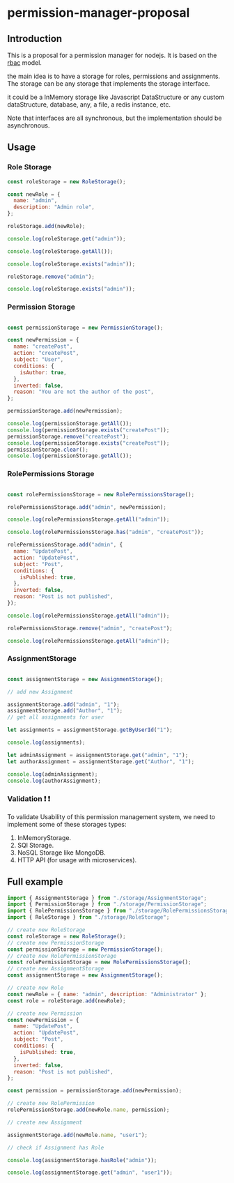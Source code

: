 # permission-manager-proposal

## Introduction

This is a proposal for a permission manager for nodejs. It is based on the [rbac](https://en.wikipedia.org/wiki/Role-based_access_control) model.

the main idea is to have a storage for roles, permissions and assignments. The storage can be any storage that implements the storage interface.

it could be a InMemory storage like Javascript DataStructure or any custom dataStructure, database, any, a file, a redis instance, etc.

Note that interfaces are all synchronous, but the implementation should be asynchronous.

## Usage

### Role Storage

```js
const roleStorage = new RoleStorage();

const newRole = {
  name: "admin",
  description: "Admin role",
};

roleStorage.add(newRole);

console.log(roleStorage.get("admin"));

console.log(roleStorage.getAll());

console.log(roleStorage.exists("admin"));

roleStorage.remove("admin");

console.log(roleStorage.exists("admin"));

```

### Permission Storage

```js

const permissionStorage = new PermissionStorage();

const newPermission = {
  name: "createPost",
  action: "createPost",
  subject: "User",
  conditions: {
    isAuthor: true,
  },
  inverted: false,
  reason: "You are not the author of the post",
};

permissionStorage.add(newPermission);

console.log(permissionStorage.getAll());
console.log(permissionStorage.exists("createPost"));
permissionStorage.remove("createPost");
console.log(permissionStorage.exists("createPost"));
permissionStorage.clear();
console.log(permissionStorage.getAll());

```

### RolePermissions Storage

```js

const rolePermissionsStorage = new RolePermissionsStorage();

rolePermissionsStorage.add("admin", newPermission);

console.log(rolePermissionsStorage.getAll("admin"));

console.log(rolePermissionsStorage.has("admin", "createPost"));

rolePermissionsStorage.add("admin", {
  name: "UpdatePost",
  action: "UpdatePost",
  subject: "Post",
  conditions: {
    isPublished: true,
  },
  inverted: false,
  reason: "Post is not published",
});

console.log(rolePermissionsStorage.getAll("admin"));

rolePermissionsStorage.remove("admin", "createPost");

console.log(rolePermissionsStorage.getAll("admin"));
```

### AssignmentStorage


```js

const assignmentStorage = new AssignmentStorage();

// add new Assignment

assignmentStorage.add("admin", "1");
assignmentStorage.add("Author", "1");
// get all assignments for user

let assignments = assignmentStorage.getByUserId("1");

console.log(assignments);

let adminAssignment = assignmentStorage.get("admin", "1");
let authorAssignment = assignmentStorage.get("Author", "1");

console.log(adminAssignment);
console.log(authorAssignment);
```

### Validation ❗ ❗

To validate Usability of this permission management system, we need to implement some of these storages types:

1. InMemoryStorage.
2. SQl Storage.
3. NoSQL Storage like MongoDB.
4. HTTP API (for usage with microservices).


## Full example

```js
import { AssignmentStorage } from "./storage/AssignmentStorage";
import { PermissionStorage } from "./storage/PermissionStorage";
import { RolePermissionsStorage } from "./storage/RolePermissionsStorage";
import { RoleStorage } from "./storage/RoleStorage";

// create new RoleStorage
const roleStorage = new RoleStorage();
// create new PermissionStorage
const permissionStorage = new PermissionStorage();
// create new RolePermissionStorage
const rolePermissionStorage = new RolePermissionsStorage();
// create new AssignmentStorage
const assignmentStorage = new AssignmentStorage();

// create new Role
const newRole = { name: "admin", description: "Administrator" };
const role = roleStorage.add(newRole);

// create new Permission
const newPermission = {
  name: "UpdatePost",
  action: "UpdatePost",
  subject: "Post",
  conditions: {
    isPublished: true,
  },
  inverted: false,
  reason: "Post is not published",
};

const permission = permissionStorage.add(newPermission);

// create new RolePermission
rolePermissionStorage.add(newRole.name, permission);

// create new Assignment

assignmentStorage.add(newRole.name, "user1");

// check if Assignment has Role

console.log(assignmentStorage.hasRole("admin"));

console.log(assignmentStorage.get("admin", "user1"));
```
